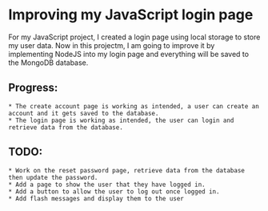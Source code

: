 # Improving my JavaScript login page

For my JavaScript project, I created a login page
using local storage to store my user data. Now in this projectm, I am going to improve it by implementing NodeJS into my login page and everything will be saved to the MongoDB database.

## Progress:
    * The create account page is working as intended, a user can create an account and it gets saved to the database.
    * The login page is working as intended, the user can login and retrieve data from the database.

## TODO:
    * Work on the reset password page, retrieve data from the database then update the password.
    * Add a page to show the user that they have logged in.
    * Add a button to allow the user to log out once logged in.
    * Add flash messages and display them to the user